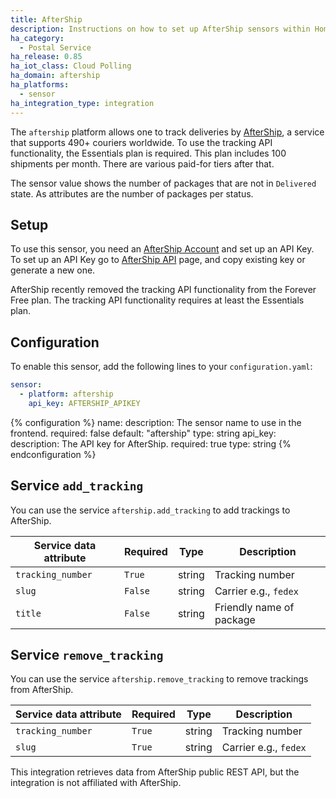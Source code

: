 ```yaml
---
title: AfterShip
description: Instructions on how to set up AfterShip sensors within Home Assistant.
ha_category:
  - Postal Service
ha_release: 0.85
ha_iot_class: Cloud Polling
ha_domain: aftership
ha_platforms:
  - sensor
ha_integration_type: integration
---
```


The `aftership` platform allows one to track deliveries by [AfterShip](https://www.aftership.com), a service that supports 490+ couriers worldwide. To use the tracking API functionality, the Essentials plan is required. This plan includes 100 shipments per month. There are various paid-for tiers after that.

The sensor value shows the number of packages that are not in `Delivered` state. As attributes are the number of packages per status.

## Setup

To use this sensor, you need an [AfterShip Account](https://accounts.aftership.com/register) and set up an API Key. To set up an API Key go to [AfterShip API](https://admin.aftership.com/settings/api-keys) page, and copy existing key or generate a new one.

<div class='note info'>
AfterShip recently removed the tracking API functionality from the Forever Free plan. The tracking API functionality requires at least the Essentials plan.
</div>

## Configuration

To enable this sensor, add the following lines to your `configuration.yaml`:

```yaml
sensor:
  - platform: aftership
    api_key: AFTERSHIP_APIKEY
```

{% configuration %}
name:
  description: The sensor name to use in the frontend.
  required: false
  default: "aftership"
  type: string
api_key:
  description: The API key for AfterShip.
  required: true
  type: string
{% endconfiguration %}

## Service `add_tracking`

 You can use the service `aftership.add_tracking` to add trackings to AfterShip.

| Service data attribute | Required | Type | Description |
| ---------------------- | -------- | -------- | ----------- |
| `tracking_number` | `True` | string | Tracking number
| `slug` | `False` | string | Carrier e.g.,  `fedex`
| `title` | `False` | string | Friendly name of package

## Service `remove_tracking`

 You can use the service `aftership.remove_tracking` to remove trackings from AfterShip.

| Service data attribute | Required | Type | Description |
| ---------------------- | -------- | -------- | ----------- |
| `tracking_number` | `True` | string | Tracking number
| `slug` | `True` | string | Carrier e.g.,  `fedex`

<div class='note info'>
This integration retrieves data from AfterShip public REST API, but the integration is not affiliated with AfterShip.
</div>

